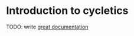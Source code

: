 # Introduction to cycletics

TODO: write [great documentation](http://jacobian.org/writing/what-to-write/)
